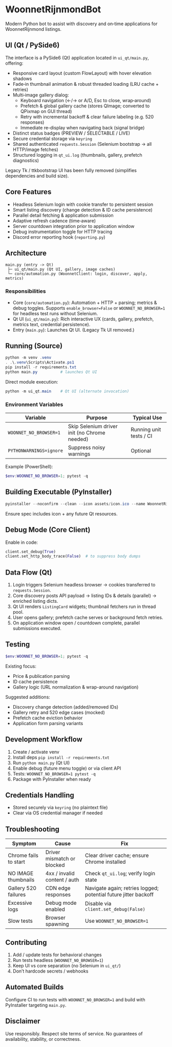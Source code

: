 # WoonnetRijnmondBot
Modern Python bot to assist with discovery and on‑time applications for WoonnetRijnmond listings.
## UI (Qt / PySide6)
The interface is a PySide6 (Qt) application located in `ui_qt/main.py`, offering:
- Responsive card layout (custom FlowLayout) with hover elevation shadows
- Fade‑in thumbnail animation & robust threaded loading (LRU cache + retries)
- Multi‑image gallery dialog:
	- Keyboard navigation (←/→ or A/D, Esc to close, wrap‑around)
	- Prefetch & global gallery cache (stores QImage; converted to QPixmap on GUI thread)
	- Retry with incremental backoff & clear failure labeling (e.g. 520 responses)
	- Immediate re-display when navigating back (signal bridge)
- Distinct status badges (PREVIEW / SELECTABLE / LIVE)
- Secure credential storage via `keyring`
- Shared authenticated `requests.Session` (Selenium bootstrap → all HTTP/image fetches)
- Structured logging in `qt_ui.log` (thumbnails, gallery, prefetch diagnostics)

Legacy Tk / ttkbootstrap UI has been fully removed (simplifies dependencies and build size).
## Core Features

- Headless Selenium login with cookie transfer to persistent session
- Smart listing discovery (change detection & ID cache persistence)
- Parallel detail fetching & application submission
- Adaptive refresh cadence (time‑aware)
- Server countdown integration prior to application window
- Debug instrumentation toggle for HTTP tracing
- Discord error reporting hook (`reporting.py`)
## Architecture

```
main.py (entry -> Qt)
 ├─ ui_qt/main.py (Qt UI, gallery, image caches)
 └─ core/automation.py (WoonnetClient: login, discover, apply, metrics)
```

### Responsibilities

- Core (`core/automation.py`): Automation + HTTP + parsing; metrics & debug toggles. Supports `enable_browser=False` or `WOONNET_NO_BROWSER=1` for headless test runs without Selenium.
- Qt UI (`ui_qt/main.py`): Rich interactive UX (cards, gallery, prefetch, metrics text, credential persistence).
- Entry (`main.py`): Launches Qt UI.
 (Legacy Tk UI removed.)

## Running (Source)

```powershell
python -m venv .venv
. .\.venv\Scripts\Activate.ps1
pip install -r requirements.txt
python main.py          # launches Qt UI
```

Direct module execution:

```powershell
python -m ui_qt.main    # Qt UI (alternate invocation)
```
### Environment Variables

| Variable | Purpose | Typical Use |
|----------|---------|-------------|
| `WOONNET_NO_BROWSER=1` | Skip Selenium driver init (no Chrome needed) | Running unit tests / CI |
| `PYTHONWARNINGS=ignore` | Suppress noisy warnings | Optional |
Example (PowerShell):

```powershell
$env:WOONNET_NO_BROWSER=1; pytest -q
```
## Building Executable (PyInstaller)

```powershell
pyinstaller --noconfirm --clean --icon assets/icon.ico --name WoonnetRijnmondBot main.py
```

Ensure spec includes icon + any future Qt resources.
## Debug Mode (Core Client)

Enable in code:

```python
client.set_debug(True)
client.set_http_body_trace(False)  # to suppress body dumps
```
## Data Flow (Qt)

1. Login triggers Selenium headless browser → cookies transferred to `requests.Session`.
2. Core discovery posts API payload → listing IDs & details (parallel) → enriched listing dicts.
3. Qt UI renders `ListingCard` widgets; thumbnail fetchers run in thread pool.
4. User opens gallery; prefetch cache serves or background fetch retries.
5. On application window open / countdown complete, parallel submissions executed.
## Testing

```powershell
$env:WOONNET_NO_BROWSER=1; pytest -q
```

Existing focus:
- Price & publication parsing
- ID cache persistence
- Gallery logic (URL normalization & wrap-around navigation)

Suggested additions:
- Discovery change detection (added/removed IDs)
- Gallery retry and 520 edge cases (mocked)
- Prefetch cache eviction behavior
- Application form parsing variants
## Development Workflow

1. Create / activate venv
2. Install deps `pip install -r requirements.txt`
3. Run `python main.py` (Qt UI)
4. Enable debug (future menu toggle) or via client API
5. Tests: `WOONNET_NO_BROWSER=1 pytest -q`
6. Package with PyInstaller when ready
## Credentials Handling

- Stored securely via `keyring` (no plaintext file)
- Clear via OS credential manager if needed
## Troubleshooting

| Symptom | Cause | Fix |
|---------|-------|-----|
| Chrome fails to start | Driver mismatch or blocked | Clear driver cache; ensure Chrome installed |
| NO IMAGE thumbnails | 4xx / invalid content / auth | Check `qt_ui.log`; verify login state |
| Gallery 520 failures | CDN edge responses | Navigate again; retries logged; potential future jitter backoff |
| Excessive logs | Debug mode enabled | Disable via `client.set_debug(False)` |
| Slow tests | Browser spawning | Use `WOONNET_NO_BROWSER=1` |
## Contributing

1. Add / update tests for behavioral changes
2. Run tests headless (`WOONNET_NO_BROWSER=1`)
3. Keep UI vs core separation (no Selenium in `ui_qt/`)
4. Don’t hardcode secrets / webhooks
## Automated Builds

Configure CI to run tests with `WOONNET_NO_BROWSER=1` and build with PyInstaller targeting `main.py`.
## Disclaimer

Use responsibly. Respect site terms of service. No guarantees of availability, stability, or correctness.
